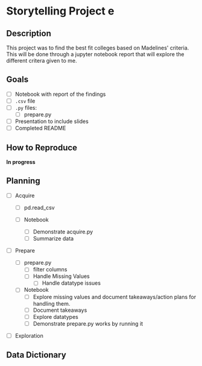 # Storytelling Project e


## Description

This project was to find the best fit colleges based on Madelines' criteria. This will be done through a jupyter notebook report that will explore the different critera given to me. 

## Goals

- [ ] Notebook with report of the findings
- [ ] `.csv` file
- [ ] `.py` files:
    - [ ] prepare.py
    
- [ ] Presentation to include slides
- [ ] Completed README

## How to Reproduce

**In progress**

## Planning
- [ ] Acquire
    - [ ] pd.read_csv 
       
    - [ ] Notebook
        - [ ] Demonstrate acquire.py
        - [ ] Summarize data
        
- [ ] Prepare
    - [ ] prepare.py
        - [ ] filter columns
        - [ ] Handle Missing Values
            - [ ] Handle datatype issues
        
    - [ ] Notebook
        - [ ] Explore missing values and document takeaways/action plans for handling them.
        - [ ] Document takeaways
        - [ ] Explore datatypes
        - [ ] Demonstrate prepare.py works by running it
- [ ] Exploration


## Data Dictionary
